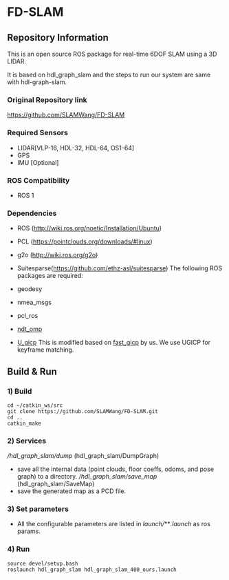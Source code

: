 # FD-SLAM

## Repository Information
This is an open source ROS package for real-time 6DOF SLAM using a 3D LIDAR.

It is based on hdl_graph_slam and the steps to run our system are same with hdl-graph-slam.


### Original Repository link
https://github.com/SLAMWang/FD-SLAM
### Required Sensors
- LIDAR[VLP-16, HDL-32, HDL-64, OS1-64]
- GPS
- IMU [Optional]

### ROS Compatibility
- ROS 1  

### Dependencies
- ROS (http://wiki.ros.org/noetic/Installation/Ubuntu)
- PCL (https://pointclouds.org/downloads/#linux)
- g2o (http://wiki.ros.org/g2o)
- Suitesparse(https://github.com/ethz-asl/suitesparse)
The following ROS packages are required:

- geodesy
- nmea_msgs
- pcl_ros
- [ndt_omp](https://github.com/koide3/ndt_omp)
- [U_gicp](https://github.com/SLAMWang/UGICP) This is modified based on [fast_gicp](https://github.com/SMRT-AIST/fast_gicp) by us. We use UGICP for keyframe matching.


## Build & Run
### 1) Build
```
cd ~/catkin_ws/src
git clone https://github.com/SLAMWang/FD-SLAM.git
cd ..
catkin_make
```

### 2) Services
*/hdl_graph_slam/dump*  (hdl_graph_slam/DumpGraph)
  - save all the internal data (point clouds, floor coeffs, odoms, and pose graph) to a directory.
*/hdl_graph_slam/save_map*  (hdl_graph_slam/SaveMap)
  - save the generated map as a PCD file.

### 3) Set parameters
- All the configurable parameters are listed in *launch/****.launch* as ros params.



### 4) Run
```
source devel/setup.bash
roslaunch hdl_graph_slam hdl_graph_slam_400_ours.launch
```

